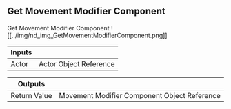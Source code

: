 ## Get Movement Modifier Component
Get Movement Modifier Component
![[../img/nd_img_GetMovementModifierComponent.png]]

|Inputs||
|--|--|
| Actor | Actor Object Reference |

|Outputs||
|--|--|
| Return Value | Movement Modifier Component Object Reference |
